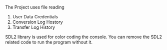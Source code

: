 The Project uses file reading
1. User Data Credentials
2. Conversion Log Hostory
3. Transfer Log History

SDL2 library is used for color coding the console.
You can remove the SDL2 related code to run the program without it.
